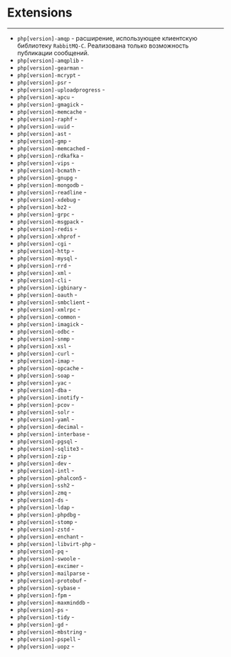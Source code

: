# Extensions
***
- `php[version]-amqp` - расширение, использующее клиентскую библиотеку `RabbitMQ-C`. Реализована только возможность публикации сообщений.
- `php[version]-amqplib` - 
- `php[version]-gearman` -
- `php[version]-mcrypt` -
- `php[version]-psr` -
- `php[version]-uploadprogress` -
- `php[version]-apcu` -
- `php[version]-gmagick` -
- `php[version]-memcache` -
- `php[version]-raphf` -
- `php[version]-uuid` -
- `php[version]-ast` -
- `php[version]-gmp` -
- `php[version]-memcached` -
- `php[version]-rdkafka` -
- `php[version]-vips` -
- `php[version]-bcmath` -
- `php[version]-gnupg` -
- `php[version]-mongodb` -
- `php[version]-readline` -
- `php[version]-xdebug` -
- `php[version]-bz2` -
- `php[version]-grpc` -
- `php[version]-msgpack` -
- `php[version]-redis` -
- `php[version]-xhprof` -
- `php[version]-cgi` -
- `php[version]-http` -
- `php[version]-mysql` -
- `php[version]-rrd` -
- `php[version]-xml` -
- `php[version]-cli` -
- `php[version]-igbinary` -
- `php[version]-oauth` -
- `php[version]-smbclient` -
- `php[version]-xmlrpc` -
- `php[version]-common` -
- `php[version]-imagick` -
- `php[version]-odbc` -
- `php[version]-snmp` -
- `php[version]-xsl` -
- `php[version]-curl` -
- `php[version]-imap` -
- `php[version]-opcache` -
- `php[version]-soap` -
- `php[version]-yac` -
- `php[version]-dba` -
- `php[version]-inotify` -
- `php[version]-pcov` -
- `php[version]-solr` -
- `php[version]-yaml` -
- `php[version]-decimal` -
- `php[version]-interbase` -
- `php[version]-pgsql` -
- `php[version]-sqlite3` -
- `php[version]-zip` -
- `php[version]-dev` -
- `php[version]-intl` -
- `php[version]-phalcon5` -
- `php[version]-ssh2` -
- `php[version]-zmq` -
- `php[version]-ds` -
- `php[version]-ldap` -
- `php[version]-phpdbg` -
- `php[version]-stomp` -
- `php[version]-zstd` -
- `php[version]-enchant` -
- `php[version]-libvirt-php` -
- `php[version]-pq` -
- `php[version]-swoole` -         
- `php[version]-excimer` -
- `php[version]-mailparse` -
- `php[version]-protobuf` -
- `php[version]-sybase` -
- `php[version]-fpm` -
- `php[version]-maxminddb` -
- `php[version]-ps` -
- `php[version]-tidy` -
- `php[version]-gd` -
- `php[version]-mbstring` -
- `php[version]-pspell` -
- `php[version]-uopz` -